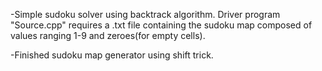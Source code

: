 -Simple sudoku solver using backtrack algorithm.
Driver program "Source.cpp" requires a .txt file containing the sudoku map composed of values ranging 1-9 and zeroes(for empty cells).

-Finished sudoku map generator using shift trick.
